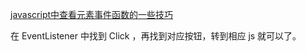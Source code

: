 [javascript中查看元素事件函数的一些技巧](https://blog.51cto.com/cnn237111/1601687)

在 EventListener 中找到 Click ，再找到对应按钮，转到相应 js 就可以了。